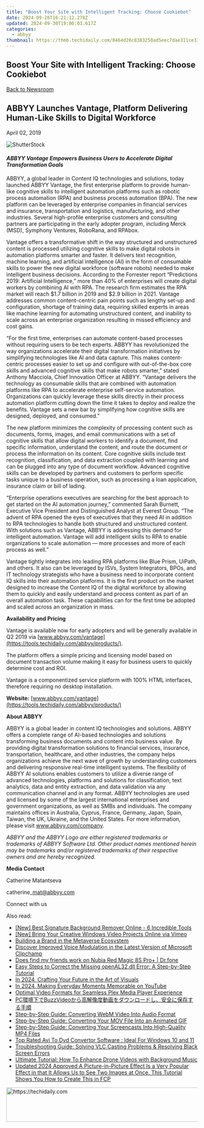 ```yaml
---
title: "Boost Your Site with Intelligent Tracking: Choose Cookiebot"
date: 2024-09-26T16:21:12.278Z
updated: 2024-09-30T19:00:03.617Z
categories:
  - abbyy
thumbnail: https://thmb.techidaily.com/0464d20c8383250ad5eec7dae311ce3366a21c1ceecc558739dbb36535dbfcf9.jpg
---
```


## Boost Your Site with Intelligent Tracking: Choose Cookiebot

[Back to Newsroom](https://tools.techidaily.com/abbyy/products/)

## ABBYY Launches Vantage, Platform Delivering Human-Like Skills to Digital Workforce

April 02, 2019

![ShutterStock](https://content.abbyy.com/-/media/project/abbyy/abbyy/branchtemplates/shutterstock_1272462163_1296-x-729.jpg?h=729&iar=0&w=1296)

#### _ABBYY Vantage Empowers Business Users to Accelerate Digital Transformation Goals_

ABBYY, a global leader in Content IQ technologies and solutions, today launched ABBYY Vantage, the first enterprise platform to provide human-like cognitive skills to intelligent automation platforms such as robotic process automation (RPA) and business process automation (BPA). The new platform can be leveraged by enterprise companies in financial services and insurance, transportation and logistics, manufacturing, and other industries. Several high-profile enterprise customers and consulting partners are participating in the early adopter program, including Merck (MSD), Symphony Ventures, RoboRana, and RPAbox.

Vantage offers a transformative shift in the way structured and unstructured content is processed utilizing cognitive skills to make digital robots in automation platforms smarter and faster. It delivers text recognition, machine learning, and artificial intelligence (AI) in the form of consumable skills to power the new digital workforce (software robots) needed to make intelligent business decisions. According to the Forrester report “Predictions 2019: Artificial Intelligence,” more than 40% of enterprises will create digital workers by combining AI with RPA. The research firm estimates the RPA market will reach $1.7 billion in 2019 and $2.9 billion in 2021\. Vantage addresses common content-centric pain points such as lengthy set-up and configuration, shortage of training data, requiring skilled experts in areas like machine learning for automating unstructured content, and inability to scale across an enterprise organization resulting in missed efficiency and cost gains.

“For the first time, enterprises can automate content-based processes without requiring users to be tech experts. ABBYY has revolutionized the way organizations accelerate their digital transformation initiatives by simplifying technologies like AI and data capture. This makes content-centric processes easier to set up and configure with out-of-the-box core skills and advanced cognitive skills that make robots smarter,” stated Anthony Macciola, Chief Innovation Officer at ABBYY. “Vantage delivers the technology as consumable skills that are combined with automation platforms like RPA to accelerate enterprise self-service automation. Organizations can quickly leverage these skills directly in their process automation platform cutting down the time it takes to deploy and realize the benefits. Vantage sets a new bar by simplifying how cognitive skills are designed, deployed, and consumed.”

The new platform minimizes the complexity of processing content such as documents, forms, images, and email communications with a set of cognitive skills that allow digital workers to identify a document, find specific information, understand the content, and route the document or process the information on its content. Core cognitive skills include text recognition, classification, and data extraction coupled with learning and can be plugged into any type of document workflow. Advanced cognitive skills can be developed by partners and customers to perform specific tasks unique to a business operation, such as processing a loan application, insurance claim or bill of lading.

“Enterprise operations executives are searching for the best approach to get started on the AI automation journey,” commented Sarah Burnett, Executive Vice President and Distinguished Analyst at Everest Group. “The advent of RPA opened the eyes of executives that they need AI in addition to RPA technologies to handle both structured and unstructured content. With solutions such as Vantage, ABBYY is addressing this demand for intelligent automation. Vantage will add intelligent skills to RPA to enable organizations to scale automation — more processes and more of each process as well.”

Vantage tightly integrates into leading RPA platforms like Blue Prism, UiPath, and others. It also can be leveraged by ISVs, System Integrators, BPOs, and IT technology strategists who have a business need to incorporate content IQ skills into their automation platforms. It is the first product on the market designed to increase the Content IQ of the digital workforce by allowing them to quickly and easily understand and process content as part of an overall automation task. These capabilities can for the first time be adopted and scaled across an organization in mass.

  
**Availability and Pricing**

Vantage is available now for early adopters and will be generally available in Q2 2019 via [www.abbyy.com/vantage](https://tools.techidaily.com/abbyy/products/).

The platform offers a simple pricing and licensing model based on document transaction volume making it easy for business users to quickly determine cost and ROI.

Vantage is a componentized service platform with 100% HTML interfaces, therefore requiring no desktop installation.

  
**Website:** [www.abbyy.com/vantage](https://tools.techidaily.com/abbyy/products/)

  
**About ABBYY**

ABBYY is a global leader in content IQ technologies and solutions. ABBYY offers a complete range of AI-based technologies and solutions transforming business documents and content into business value. By providing digital transformation solutions to financial services, insurance, transportation, healthcare, and other industries, the company helps organizations achieve the next wave of growth by understanding customers and delivering responsive real-time intelligent systems. The flexibility of ABBYY AI solutions enables customers to utilize a diverse range of advanced technologies, platforms and solutions for classification, text analytics, data and entity extraction, and data validation via any communication channel and in any format. ABBYY technologies are used and licensed by some of the largest international enterprises and government organizations, as well as SMBs and individuals. The company maintains offices in Australia, Cyprus, France, Germany, Japan, Spain, Taiwan, the UK, Ukraine, and the United States. For more information, please visit www.abbyy.com/company.

_ABBYY and the ABBYY Logo are either registered trademarks or trademarks of ABBYY Software Ltd. Other product names mentioned herein may be trademarks and/or registered trademarks of their respective owners and are hereby recognized._

  
**Media Contact**

Catherine Matantseva

catherine\_mat@abbyy.com

Connect with us

<ins class="adsbygoogle"
     style="display:block"
     data-ad-format="autorelaxed"
     data-ad-client="ca-pub-7571918770474297"
     data-ad-slot="1223367746"></ins>

<ins class="adsbygoogle"
     style="display:block"
     data-ad-client="ca-pub-7571918770474297"
     data-ad-slot="8358498916"
     data-ad-format="auto"
     data-full-width-responsive="true"></ins>

<span class="atpl-alsoreadstyle">Also read:</span>
<div><ul>
<li><a href="https://extra-approaches.techidaily.com/new-best-signature-background-remover-online-6-incredible-tools/"><u>[New] Best Signature Background Remover Online - 6 Incredible Tools</u></a></li>
<li><a href="https://vimeo-videos.techidaily.com/new-bring-your-creative-windows-video-projects-online-via-vimeo/"><u>[New] Bring Your Creative Windows Video Projects Online via Vimeo</u></a></li>
<li><a href="https://extra-resources.techidaily.com/building-a-brand-in-the-metaverse-ecosystem/"><u>Building a Brand in the Metaverse Ecosystem</u></a></li>
<li><a href="https://windows11.techidaily.com/discover-improved-voice-modulation-in-the-latest-version-of-microsoft-clipchamp/"><u>Discover Improved Voice Modulation in the Latest Version of Microsoft Clipchamp</u></a></li>
<li><a href="https://location-social.techidaily.com/does-find-my-friends-work-on-nubia-red-magic-8s-proplus-drfone-by-drfone-virtual-android/"><u>Does find my friends work on Nubia Red Magic 8S Pro+ | Dr.fone</u></a></li>
<li><a href="https://tech-recovery.techidaily.com/easy-steps-to-correct-the-missing-openal32dll-error-a-step-by-step-tutorial/"><u>Easy Steps to Correct the Missing openAL32.dll Error: A Step-by-Step Tutorial</u></a></li>
<li><a href="https://fox-links.techidaily.com/in-2024-crafting-your-future-in-the-art-of-visuals/"><u>In 2024, Crafting Your Future in the Art of Visuals</u></a></li>
<li><a href="https://youtube-stream.techidaily.com/in-2024-making-everyday-moments-memorable-on-youtube/"><u>In 2024, Making Everyday Moments Memorable on YouTube</u></a></li>
<li><a href="https://solve-latest.techidaily.com/optimal-video-formats-for-seamless-plex-media-player-experience/"><u>Optimal Video Formats for Seamless Plex Media Player Experience</u></a></li>
<li><a href="https://solve-latest.techidaily.com/pcbuzzvideo/"><u>PC環境下でBuzzVideoから高解像度動画をダウンロードし、安全に保存する手順</u></a></li>
<li><a href="https://solve-latest.techidaily.com/step-by-step-guide-converting-webm-video-into-audio-format/"><u>Step-by-Step Guide: Converting WebM Video Into Audio Format</u></a></li>
<li><a href="https://solve-latest.techidaily.com/step-by-step-guide-converting-your-mov-file-into-an-animated-gif/"><u>Step-by-Step Guide: Converting Your MOV File Into an Animated GIF</u></a></li>
<li><a href="https://solve-latest.techidaily.com/step-by-step-guide-converting-your-screencasts-into-high-quality-mp4-files/"><u>Step-by-Step Guide: Converting Your Screencasts Into High-Quality MP4 Files</u></a></li>
<li><a href="https://solve-latest.techidaily.com/top-rated-avi-to-dvd-convertor-software-ideal-for-windows-10-and-11/"><u>Top Rated Avi To Dvd Convertor Software : Ideal For Windows 10 and 11</u></a></li>
<li><a href="https://solve-latest.techidaily.com/troubleshooting-guide-solving-vlc-casting-problems-and-resolving-black-screen-errors/"><u>Troubleshooting Guide: Solving VLC Casting Problems & Resolving Black Screen Errors</u></a></li>
<li><a href="https://solve-latest.techidaily.com/ultimate-tutorial-how-to-enhance-drone-videos-with-background-music/"><u>Ultimate Tutorial: How To Enhance Drone Videos with Background Music</u></a></li>
<li><a href="https://video-creation-software.techidaily.com/updated-2024-approved-a-picture-in-picture-effect-is-a-very-popular-effect-in-that-it-allows-us-to-see-two-images-at-once-this-tutorial-shows-you-how-to-cre/"><u>Updated 2024 Approved A Picture-in-Picture Effect Is a Very Popular Effect in that It Allows Us to See Two Images at Once. This Tutorial Shows You How to Create This in FCP</u></a></li>
</ul></div>

<!-- affiliate ads begin -->
<a href="https://unicoeye.pxf.io/c/5597632/2134244/18498" target="_top" id="2134244">
  <img src="//a.impactradius-go.com/display-ad/18498-2134244" border="0" alt="https://techidaily.com" width="728" height="90"/>
</a>
<img height="0" width="0" src="https://unicoeye.pxf.io/i/5597632/2134244/18498" style="position:absolute;visibility:hidden;" border="0" />
<!-- affiliate ads end -->

